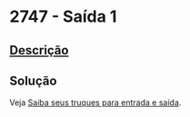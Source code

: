 # 2747 - Saída 1

## [Descrição](https://www.beecrowd.com.br/judge/pt/problems/view/2747)

## Solução

Veja [Saiba seus truques para entrada e saída](../../../introducao/resolvendo-problemas/README.md#saiba-seus-truques-para-entrada-e-saída).